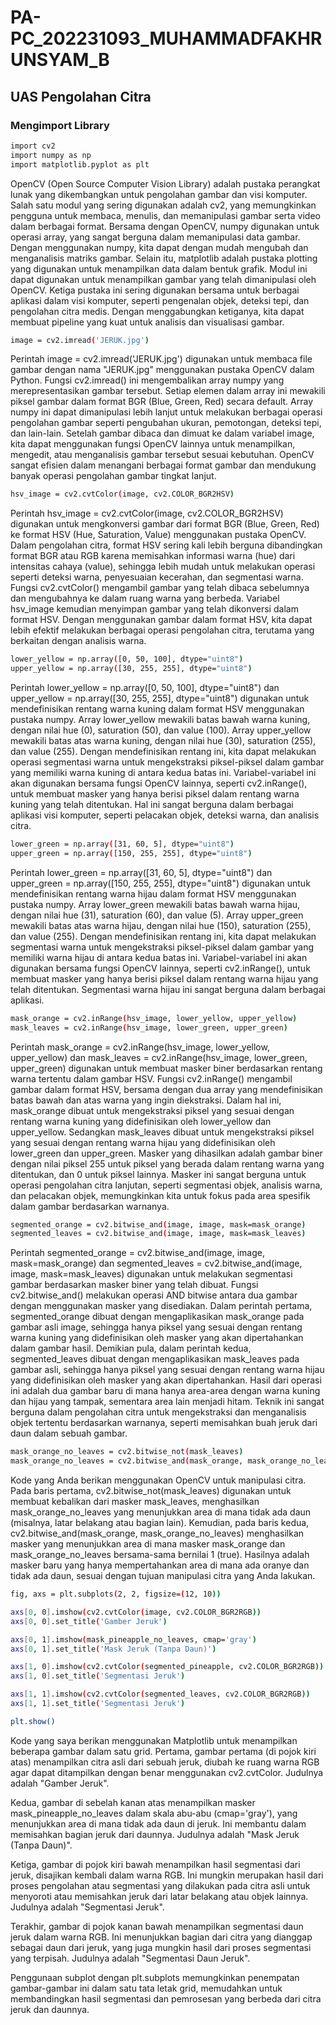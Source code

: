 # PA-PC_202231093_MUHAMMADFAKHRUNSYAM_B

## UAS Pengolahan Citra

### Mengimport Library
```bash
import cv2
import numpy as np
import matplotlib.pyplot as plt
```
OpenCV (Open Source Computer Vision Library) adalah pustaka perangkat lunak yang dikembangkan untuk pengolahan gambar dan visi komputer. Salah satu modul yang sering digunakan adalah cv2, yang memungkinkan pengguna untuk membaca, menulis, dan memanipulasi gambar serta video dalam berbagai format. Bersama dengan OpenCV, numpy digunakan untuk operasi array, yang sangat berguna dalam memanipulasi data gambar. Dengan menggunakan numpy, kita dapat dengan mudah mengubah dan menganalisis matriks gambar. Selain itu, matplotlib adalah pustaka plotting yang digunakan untuk menampilkan data dalam bentuk grafik. Modul ini dapat digunakan untuk menampilkan gambar yang telah dimanipulasi oleh OpenCV. Ketiga pustaka ini sering digunakan bersama untuk berbagai aplikasi dalam visi komputer, seperti pengenalan objek, deteksi tepi, dan pengolahan citra medis. Dengan menggabungkan ketiganya, kita dapat membuat pipeline yang kuat untuk analisis dan visualisasi gambar.
```bash
image = cv2.imread('JERUK.jpg')
```
Perintah image = cv2.imread('JERUK.jpg') digunakan untuk membaca file gambar dengan nama "JERUK.jpg" menggunakan pustaka OpenCV dalam Python. Fungsi cv2.imread() ini mengembalikan array numpy yang merepresentasikan gambar tersebut. Setiap elemen dalam array ini mewakili piksel gambar dalam format BGR (Blue, Green, Red) secara default. Array numpy ini dapat dimanipulasi lebih lanjut untuk melakukan berbagai operasi pengolahan gambar seperti pengubahan ukuran, pemotongan, deteksi tepi, dan lain-lain. Setelah gambar dibaca dan dimuat ke dalam variabel image, kita dapat menggunakan fungsi OpenCV lainnya untuk menampilkan, mengedit, atau menganalisis gambar tersebut sesuai kebutuhan. OpenCV sangat efisien dalam menangani berbagai format gambar dan mendukung banyak operasi pengolahan gambar tingkat lanjut.
```bash
hsv_image = cv2.cvtColor(image, cv2.COLOR_BGR2HSV)
```
Perintah hsv_image = cv2.cvtColor(image, cv2.COLOR_BGR2HSV) digunakan untuk mengkonversi gambar dari format BGR (Blue, Green, Red) ke format HSV (Hue, Saturation, Value) menggunakan pustaka OpenCV. Dalam pengolahan citra, format HSV sering kali lebih berguna dibandingkan format BGR atau RGB karena memisahkan informasi warna (hue) dari intensitas cahaya (value), sehingga lebih mudah untuk melakukan operasi seperti deteksi warna, penyesuaian kecerahan, dan segmentasi warna. Fungsi cv2.cvtColor() mengambil gambar yang telah dibaca sebelumnya dan mengubahnya ke dalam ruang warna yang berbeda. Variabel hsv_image kemudian menyimpan gambar yang telah dikonversi dalam format HSV. Dengan menggunakan gambar dalam format HSV, kita dapat lebih efektif melakukan berbagai operasi pengolahan citra, terutama yang berkaitan dengan analisis warna.
```bash
lower_yellow = np.array([0, 50, 100], dtype="uint8")
upper_yellow = np.array([30, 255, 255], dtype="uint8")
```
Perintah lower_yellow = np.array([0, 50, 100], dtype="uint8") dan upper_yellow = np.array([30, 255, 255], dtype="uint8") digunakan untuk mendefinisikan rentang warna kuning dalam format HSV menggunakan pustaka numpy. Array lower_yellow mewakili batas bawah warna kuning, dengan nilai hue (0), saturation (50), dan value (100). Array upper_yellow mewakili batas atas warna kuning, dengan nilai hue (30), saturation (255), dan value (255). Dengan mendefinisikan rentang ini, kita dapat melakukan operasi segmentasi warna untuk mengekstraksi piksel-piksel dalam gambar yang memiliki warna kuning di antara kedua batas ini. Variabel-variabel ini akan digunakan bersama fungsi OpenCV lainnya, seperti cv2.inRange(), untuk membuat masker yang hanya berisi piksel dalam rentang warna kuning yang telah ditentukan. Hal ini sangat berguna dalam berbagai aplikasi visi komputer, seperti pelacakan objek, deteksi warna, dan analisis citra.
```bash
lower_green = np.array([31, 60, 5], dtype="uint8")
upper_green = np.array([150, 255, 255], dtype="uint8")
```
Perintah lower_green = np.array([31, 60, 5], dtype="uint8") dan upper_green = np.array([150, 255, 255], dtype="uint8") digunakan untuk mendefinisikan rentang warna hijau dalam format HSV menggunakan pustaka numpy. Array lower_green mewakili batas bawah warna hijau, dengan nilai hue (31), saturation (60), dan value (5). Array upper_green mewakili batas atas warna hijau, dengan nilai hue (150), saturation (255), dan value (255). Dengan mendefinisikan rentang ini, kita dapat melakukan segmentasi warna untuk mengekstraksi piksel-piksel dalam gambar yang memiliki warna hijau di antara kedua batas ini. Variabel-variabel ini akan digunakan bersama fungsi OpenCV lainnya, seperti cv2.inRange(), untuk membuat masker yang hanya berisi piksel dalam rentang warna hijau yang telah ditentukan. Segmentasi warna hijau ini sangat berguna dalam berbagai aplikasi.
```bash
mask_orange = cv2.inRange(hsv_image, lower_yellow, upper_yellow)
mask_leaves = cv2.inRange(hsv_image, lower_green, upper_green)
```
Perintah mask_orange = cv2.inRange(hsv_image, lower_yellow, upper_yellow) dan mask_leaves = cv2.inRange(hsv_image, lower_green, upper_green) digunakan untuk membuat masker biner berdasarkan rentang warna tertentu dalam gambar HSV. Fungsi cv2.inRange() mengambil gambar dalam format HSV, bersama dengan dua array yang mendefinisikan batas bawah dan atas warna yang ingin diekstraksi. Dalam hal ini, mask_orange dibuat untuk mengekstraksi piksel yang sesuai dengan rentang warna kuning yang didefinisikan oleh lower_yellow dan upper_yellow. Sedangkan mask_leaves dibuat untuk mengekstraksi piksel yang sesuai dengan rentang warna hijau yang didefinisikan oleh lower_green dan upper_green. Masker yang dihasilkan adalah gambar biner dengan nilai piksel 255 untuk piksel yang berada dalam rentang warna yang ditentukan, dan 0 untuk piksel lainnya. Masker ini sangat berguna untuk operasi pengolahan citra lanjutan, seperti segmentasi objek, analisis warna, dan pelacakan objek, memungkinkan kita untuk fokus pada area spesifik dalam gambar berdasarkan warnanya.
```bash
segmented_orange = cv2.bitwise_and(image, image, mask=mask_orange)
segmented_leaves = cv2.bitwise_and(image, image, mask=mask_leaves)
```
Perintah segmented_orange = cv2.bitwise_and(image, image, mask=mask_orange) dan segmented_leaves = cv2.bitwise_and(image, image, mask=mask_leaves) digunakan untuk melakukan segmentasi gambar berdasarkan masker biner yang telah dibuat. Fungsi cv2.bitwise_and() melakukan operasi AND bitwise antara dua gambar dengan menggunakan masker yang disediakan. Dalam perintah pertama, segmented_orange dibuat dengan mengaplikasikan mask_orange pada gambar asli image, sehingga hanya piksel yang sesuai dengan rentang warna kuning yang didefinisikan oleh masker yang akan dipertahankan dalam gambar hasil. Demikian pula, dalam perintah kedua, segmented_leaves dibuat dengan mengaplikasikan mask_leaves pada gambar asli, sehingga hanya piksel yang sesuai dengan rentang warna hijau yang didefinisikan oleh masker yang akan dipertahankan. Hasil dari operasi ini adalah dua gambar baru di mana hanya area-area dengan warna kuning dan hijau yang tampak, sementara area lain menjadi hitam. Teknik ini sangat berguna dalam pengolahan citra untuk mengekstraksi dan menganalisis objek tertentu berdasarkan warnanya, seperti memisahkan buah jeruk dari daun dalam sebuah gambar.
```bash
mask_orange_no_leaves = cv2.bitwise_not(mask_leaves)
mask_orange_no_leaves = cv2.bitwise_and(mask_orange, mask_orange_no_leaves)
```
Kode yang Anda berikan menggunakan OpenCV untuk manipulasi citra. Pada baris pertama, cv2.bitwise_not(mask_leaves) digunakan untuk membuat kebalikan dari masker mask_leaves, menghasilkan mask_orange_no_leaves yang menunjukkan area di mana tidak ada daun (misalnya, latar belakang atau bagian lain). Kemudian, pada baris kedua, cv2.bitwise_and(mask_orange, mask_orange_no_leaves) menghasilkan masker yang menunjukkan area di mana masker mask_orange dan mask_orange_no_leaves bersama-sama bernilai 1 (true). Hasilnya adalah masker baru yang hanya mempertahankan area di mana ada oranye dan tidak ada daun, sesuai dengan tujuan manipulasi citra yang Anda lakukan.
```bash
fig, axs = plt.subplots(2, 2, figsize=(12, 10))

axs[0, 0].imshow(cv2.cvtColor(image, cv2.COLOR_BGR2RGB))
axs[0, 0].set_title('Gamber Jeruk')

axs[0, 1].imshow(mask_pineapple_no_leaves, cmap='gray')
axs[0, 1].set_title('Mask Jeruk (Tanpa Daun)')

axs[1, 0].imshow(cv2.cvtColor(segmented_pineapple, cv2.COLOR_BGR2RGB))
axs[1, 0].set_title('Segmentasi Jeruk')

axs[1, 1].imshow(cv2.cvtColor(segmented_leaves, cv2.COLOR_BGR2RGB))
axs[1, 1].set_title('Segmentasi Jeruk')

plt.show()
```
Kode yang saya berikan menggunakan Matplotlib untuk menampilkan beberapa gambar dalam satu grid. Pertama, gambar pertama (di pojok kiri atas) menampilkan citra asli dari sebuah jeruk, diubah ke ruang warna RGB agar dapat ditampilkan dengan benar menggunakan cv2.cvtColor. Judulnya adalah "Gamber Jeruk".

Kedua, gambar di sebelah kanan atas menampilkan masker mask_pineapple_no_leaves dalam skala abu-abu (cmap='gray'), yang menunjukkan area di mana tidak ada daun di jeruk. Ini membantu dalam memisahkan bagian jeruk dari daunnya. Judulnya adalah "Mask Jeruk (Tanpa Daun)".

Ketiga, gambar di pojok kiri bawah menampilkan hasil segmentasi dari jeruk, disajikan kembali dalam warna RGB. Ini mungkin merupakan hasil dari proses pengolahan atau segmentasi yang dilakukan pada citra asli untuk menyoroti atau memisahkan jeruk dari latar belakang atau objek lainnya. Judulnya adalah "Segmentasi Jeruk".

Terakhir, gambar di pojok kanan bawah menampilkan segmentasi daun jeruk dalam warna RGB. Ini menunjukkan bagian dari citra yang dianggap sebagai daun dari jeruk, yang juga mungkin hasil dari proses segmentasi yang terpisah. Judulnya adalah "Segmentasi Daun Jeruk".

Penggunaan subplot dengan plt.subplots memungkinkan penempatan gambar-gambar ini dalam satu tata letak grid, memudahkan untuk membandingkan hasil segmentasi dan pemrosesan yang berbeda dari citra jeruk dan daunnya.
